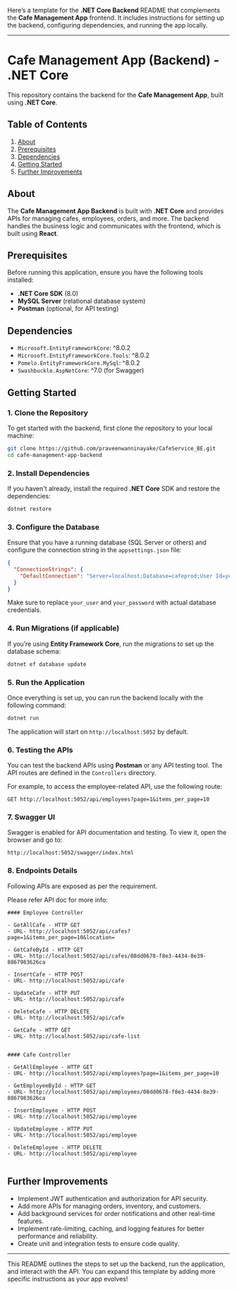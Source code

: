 Here’s a template for the **.NET Core Backend** README that complements the **Cafe Management App** frontend. It includes instructions for setting up the backend, configuring dependencies, and running the app locally.

---

# Cafe Management App (Backend) - .NET Core

This repository contains the backend for the **Cafe Management App**, built using **.NET Core**.

## Table of Contents

1. [About](#about)
2. [Prerequisites](#prerequisites)
3. [Dependencies](#dependencies)
4. [Getting Started](#getting-started)
5. [Further Improvements](#further-improvements)

## About

The **Cafe Management App Backend** is built with **.NET Core** and provides APIs for managing cafes, employees, orders, and more. The backend handles the business logic and communicates with the frontend, which is built using **React**.

## Prerequisites

Before running this application, ensure you have the following tools installed:

- **.NET Core SDK** (8.0)
- **MySQL Server** (relational database system)
- **Postman** (optional, for API testing)

## Dependencies

- `Microsoft.EntityFrameworkCore`: ^8.0.2
- `Microsoft.EntityFrameworkCore.Tools`: ^8.0.2
- `Pomelo.EntityFrameworkCore.MySql`: ^8.0.2
- `Swashbuckle.AspNetCore`: ^7.0 (for Swagger)


## Getting Started

### 1. Clone the Repository

To get started with the backend, first clone the repository to your local machine:

```bash
git clone https://github.com/praveenwanninayake/CafeService_BE.git
cd cafe-management-app-backend
```

### 2. Install Dependencies

If you haven't already, install the required **.NET Core** SDK and restore the dependencies:

```bash
dotnet restore
```

### 3. Configure the Database

Ensure that you have a running database (SQL Server or others) and configure the connection string in the `appsettings.json` file:

```json
{
  "ConnectionStrings": {
    "DefaultConnection": "Server=localhost;Database=cafeprod;User Id=your_user;Password=your_password;"
  }
}
```

Make sure to replace `your_user` and `your_password` with actual database credentials.

### 4. Run Migrations (if applicable)

If you’re using **Entity Framework Core**, run the migrations to set up the database schema:

```bash
dotnet ef database update
```

### 5. Run the Application

Once everything is set up, you can run the backend locally with the following command:

```bash
dotnet run
```

The application will start on `http://localhost:5052` by default.

### 6. Testing the APIs

You can test the backend APIs using **Postman** or any API testing tool. The API routes are defined in the `Controllers` directory.

For example, to access the employee-related API, use the following route:

```
GET http://localhost:5052/api/employees?page=1&items_per_page=10
```

### 7. Swagger UI

Swagger is enabled for API documentation and testing. To view it, open the browser and go to:

```
http://localhost:5052/swagger/index.html
```
### 8. Endpoints Details

Following APIs are exposed as per the requirement.

Please refer API doc for more info:
```
#### Employee Controller

- GetAllCafe - HTTP GET
- URL- http://localhost:5052/api/cafes?page=1&items_per_page=10&location=

- GetCafeById - HTTP GET
- URL- http://localhost:5052/api/cafes/08dd0678-f8e3-4434-8e39-8867983626ca

- InsertCafe - HTTP POST
- URL- http://localhost:5052/api/cafe

- UpdateCafe - HTTP PUT
- URL- http://localhost:5052/api/cafe

- DeleteCafe - HTTP DELETE
- URL- http://localhost:5052/api/cafe

- GetCafe - HTTP GET
- URL- http://localhost:5052/api/cafe-list


#### Cafe Controller

- GetAllEmployee - HTTP GET
- URL- http://localhost:5052/api/employees?page=1&items_per_page=10

- GetEmployeeById - HTTP GET
- URL- http://localhost:5052/api/employees/08dd0678-f8e3-4434-8e39-8867983626ca

- InsertEmployee - HTTP POST
- URL- http://localhost:5052/api/employee

- UpdateEmployee - HTTP PUT
- URL- http://localhost:5052/api/employee

- DeleteEmployee - HTTP DELETE
- URL- http://localhost:5052/api/employee


```

## Further Improvements

- Implement JWT authentication and authorization for API security.
- Add more APIs for managing orders, inventory, and customers.
- Add background services for order notifications and other real-time features.
- Implement rate-limiting, caching, and logging features for better performance and reliability.
- Create unit and integration tests to ensure code quality.

---

This README outlines the steps to set up the backend, run the application, and interact with the API. You can expand this template by adding more specific instructions as your app evolves!
